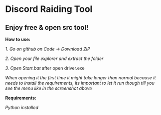 # Discord Raiding Tool

## **Enjoy free & open src tool!**

**How to use:**

*1. Go on github on Code -> Download ZIP*

*2. Open your file explorer and extract the folder*

*3. Open Start.bat* after open driver.exe

*When opening it the first time it might take longer than normal because it needs to install the requirements, its important to let it run though till you see the menu like in the screenshot above*

**Requirements:**

*Python installed*
